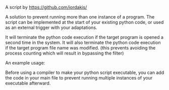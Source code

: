 A script by https://github.com/iordakis/

A solution to prevent running more than one instance of a program.
The script can be implemented at the start of your existing python code, or used as an external trigger with your adaptations.

It will terminate the python code execution if the target program is opened a second time in the system.
It will also terminate the python code execution if the target program file name was modified. (this prevents avoiding the process counting which will result in bypassing the filter)

An example usage:

Before using a compiler to make your python script executable, you can add the code in your main file to prevent running multiple instances of your executable afterward.
